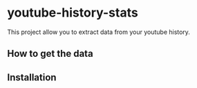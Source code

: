 # youtube-history-stats

This project allow you to extract data from your youtube history.

## How to get the data

## Installation

